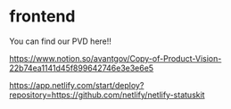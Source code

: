 # frontend

You can find our PVD here!! 

https://www.notion.so/avantgov/Copy-of-Product-Vision-22b74ea1141d45f899642746e3e3e6e5

https://app.netlify.com/start/deploy?repository=https://github.com/netlify/netlify-statuskit